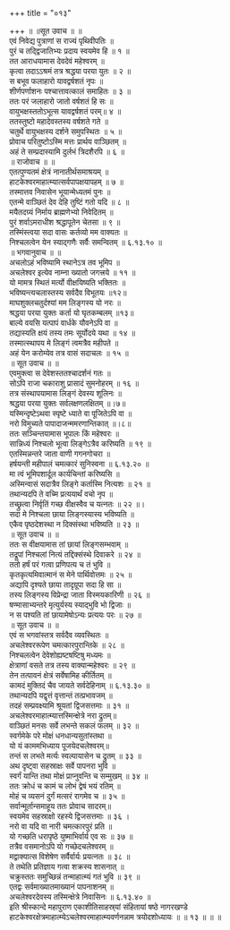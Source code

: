 +++
title = "०१३"

+++
॥ ॥सूत उवाच ॥ ॥  
एवं निवेद्य पुत्राणां स राज्यं पृथिवीपतिः ॥  
पुरं च तद्द्विजातिभ्यः प्रदाय स्वयमेव हि ॥ १ ॥  
तत आराधयामास देवदेवं महेश्वरम् ॥  
कृत्वा तदाऽऽश्रमं तत्र श्रद्धया परया युतः ॥ २ ॥  
स बभूव फलाहारो यावद्वर्षशतं नृपः ॥  
शीर्णपर्णाशनः पश्चात्तावत्कालं समाहितः ॥ ३ ॥  
ततः परं जलाहारो जातो वर्षशतं हि सः ॥  
वायुभक्षस्ततोऽभूत्स यावद्वर्षशतं परम्॥ ४ ॥  
ततस्तुष्टो महादेवस्तस्य वर्षशते गते ॥  
चतुर्थे वायुभक्षस्य दर्शने समुपस्थितः ॥ ५ ॥  
प्रोवाच परितुष्टोऽस्मि मत्तः प्रार्थय वाञ्छितम् ॥  
अहं ते सम्प्रदास्यामि दुर्लभं त्रिदशैरपि ॥ ६ ॥  
॥ राजोवाच ॥ ॥  
एतत्पुण्यतमं क्षेत्रं नानातीर्थसमाश्रयम् ॥  
हाटकेश्वरमाहात्म्यात्सर्वपापक्षयापहम् ॥ ७ ॥  
तस्मात्तव निवासेन भूयान्मेध्यतमं पुनः ॥  
एतन्मे वाञ्छितं देव देहि तुष्टिं गतो यदि ॥ ८ ॥  
मयैतदग्र्यं निर्माय ब्राह्मणेभ्यो निवेदितम् ॥  
पुरं शर्वाऽमराधीश श्रद्धापूतेन चेतसा ॥ ९ ॥  
तस्मिंस्त्वया सदा वासः कर्तव्यो मम वाक्यतः ॥  
निश्चलत्वेन येन स्याद्गणैः सर्वैः समन्वितम् ॥ ६.१३.१० ॥  
॥ भगवानुवाच ॥ ॥  
अचलोऽहं भविष्यामि स्थानेऽत्र तव भूमिप ॥  
अचलेश्वर इत्येव नाम्ना ख्यातो जगत्त्रये ॥ ११ ॥  
यो मामत्र स्थितं मर्त्यो वीक्षयिष्यति भक्तितः ॥  
भविष्यन्त्यचलास्तस्य सर्वदैव विभूतयः ॥१२॥  
माघशुक्लचतुर्दश्यां मम लिङ्गस्य यो नरः ॥  
श्रद्धया परया युक्तः कर्ता यो घृतकम्बलम् ॥१३॥  
बाल्ये वयसि यत्पापं वार्धके यौवनेऽपि वा ॥  
तद्यास्यति क्षयं तस्य तमः सूर्योदये यथा ॥ १४ ॥  
तस्मात्स्थापय मे लिङ्गं त्वमत्रैव महीपते ॥  
अहं येन करोम्येव तत्र वासं सदाचलः ॥ १५ ॥  
॥ सूत उवाच ॥ ॥  
एवमुक्त्वा स देवेशस्ततश्चादर्शनं गतः ॥  
सोऽपि राजा चकाराशु प्रासादं सुमनोहरम् ॥ १६ ॥  
तत्र संस्थापयामास लिङ्गं देवस्य शूलिनः ॥  
श्रद्धया परया युक्तः सर्वलक्षणलक्षितम् ॥।७॥  
यस्मिन्दृष्टेऽथवा स्पृष्टे ध्याते वा पूजितेऽपि वा ॥  
नरो विमुच्यते पापादाजन्ममरणान्तिकात् ॥।८॥  
ततः सञ्चिन्तयामास भूपालः किं महेश्वरः ॥  
सान्निध्यं निश्चलो भूत्वा लिङ्गेऽत्रैव करिष्यति ॥ १९ ॥  
एतस्मिन्नन्तरे जाता वाणी गगनगोचरा ॥  
हर्षयन्ती महीपालं चमत्कारं सुनिस्वना ॥ ६.१३.२० ॥  
मा त्वं भूमिपशार्दूल कार्यचिन्तां करिष्यसि ॥  
अस्मिन्वासं सदात्रैव लिङ्गे कर्तास्मि नित्यशः ॥ २१ ॥  
तथान्यदपि ते वच्मि प्रत्ययार्थं वचो नृप ॥  
तच्छ्रुत्वा निर्वृतिं गच्छ वीक्षस्वैव च यत्नतः ॥ २२ ॥।  
सदा मे निश्चला छाया लिङ्गस्यास्य भविष्यति ॥  
एकैव पृष्ठदेशस्था न दिक्संस्था भविष्यति ॥ २३ ॥  
॥ सूत उवाच ॥ ॥  
ततः स वीक्षयामास तां छायां लिङ्गसम्भवाम् ॥  
तद्रूपां निश्चलां नित्यं तद्दिक्संस्थे दिवाकरे ॥ २४ ॥  
ततो हर्षं परं गत्वा प्रणिपत्य च तं भुवि ॥  
कृतकृत्यमिवात्मानं स मेने पार्थिवोत्तमः ॥ २५ ॥  
अद्यापि दृश्यते छाया तादृग्रूपा सदा हि सा ॥  
तस्य लिङ्गस्य विप्रेन्द्रा जाता विस्मयकारिणी ॥ २६ ॥  
षण्मासाभ्यन्तरे मृत्युर्यस्य स्याद्भुवि भो द्विजाः ॥  
न स पश्यति तां छायामेषोऽन्यः प्रत्ययः परः ॥ २७ ॥  
॥ सूत उवाच ॥ ॥  
एवं स भगवांस्तत्र सर्वदैव व्यवस्थितः ॥  
अचलेश्वररूपेण चमत्कारपुरान्तिके ॥ २८ ॥  
निश्चलत्वेन देवेशोह्यष्टषष्टिषु मध्यमः ॥  
क्षेत्राणां वसते तत्र तस्य वाक्यान्महेश्वरः ॥ २९ ॥  
तेन तत्पावनं क्षेत्रं सर्वेषामिह कीर्तितम् ॥  
कामदं मुक्तिदं चैव जायते सर्वदेहिनाम् ॥ ६.१३.३० ॥  
तथान्यदपि यद्वृत्तं वृत्तान्तं तत्प्रभावजम् ॥  
तदहं सम्प्रवक्ष्यामि श्रूयतां द्विजसत्तमाः ॥ ३१ ॥  
अचलेश्वरमाहात्म्यात्तस्मिन्क्षेत्रे नरा द्रुतम्॥  
वाञ्छितं मनसः सर्वे लभन्ते सकलं फलम् ॥ ३२ ॥  
स्वर्गमेके परे मोक्षं धनधान्यसुतांस्तथा ॥  
यो यं काममभिध्याय पूजयेदचलेश्वरम्॥  
तन्तं स लभते मर्त्यः स्वल्पायासेन च द्रुतम् ॥ ३३ ॥  
अथ दृष्ट्वा सहस्राक्षः सर्वे पापनरा भुवि ॥  
स्वर्गं यान्ति तथा मोक्षं प्राप्नुवन्ति च सम्मुखम् ॥ ३४ ॥  
ततः क्रोधं च कामं च लोभं द्वेषं भयं रतिम् ॥  
मोहं च व्यसनं दुर्गं मत्सरं रागमेव च ॥ ३५ ॥  
सर्वान्मूर्तान्समाहूय ततः प्रोवाच सादरम्॥  
स्वयमेव सहस्राक्षो रहस्ये द्विजसत्तमाः ॥ ३६ ।  
नरो वा यदि वा नारी चमत्कारपुरं प्रति ॥  
यो गच्छति धरापृष्ठे युष्माभिर्वार्य एव सः ॥ ३७ ॥  
तत्रैव वसमानोऽपि यो गच्छेदचलेश्वरम् ॥  
मद्वाक्यात्स विशेषेण सर्वैर्वार्यः प्रयत्नतः ॥ ३८ ॥  
ते तथेति प्रतिज्ञाय गत्वा शक्रस्य शासनात् ॥  
चक्रुस्ततः समुच्छिन्नं तन्माहात्म्यं गतं भुवि ॥ ३९ ॥  
एतद्वः सर्वमाख्यातमाख्यानं पापनाशनम् ॥  
अचलेश्वरदेवस्य तस्मिन्क्षेत्रे निवासिनः ॥ ६.१३.४० ॥  
इति श्रीस्कान्दे महापुराण एकाशीतिसाहस्र्यां संहितायां षष्ठे नागरखण्डे हाटकेश्वरक्षेत्रमाहात्म्येऽचलेश्वरमाहात्म्यवर्णनन्नाम त्रयोदशोध्यायः ॥ ॥ १३ ॥ ॥ ॥